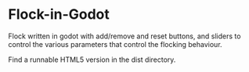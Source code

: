 # Flock-in-Godot

Flock written in godot with add/remove and reset buttons, and sliders to control the various parameters that control the flocking behaviour.

Find a runnable HTML5 version in the dist directory.
